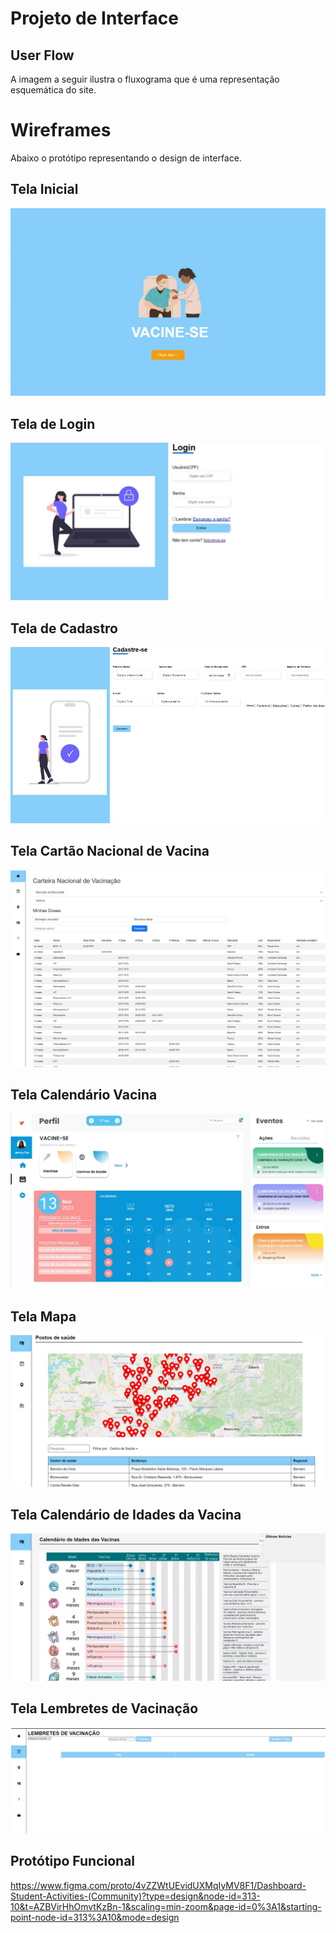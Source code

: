 # Projeto de Interface

## User Flow

A imagem a seguir ilustra o fluxograma que é uma representação esquemática do site.

# Wireframes
Abaixo o protótipo representando o design de interface.

## Tela Inicial

![UserFlow](images/telainicial.png)

## Tela de Login

![UserFlow](images/telalogin.png)

## Tela de Cadastro

![UserFlow](images/telacadastro.png)

## Tela Cartão Nacional de Vacina

![UserFlow](images/carteiravacinacao.png)

## Tela Calendário Vacina

![UserFlow](images/TelaVacina.png)

## Tela Mapa

![UserFlow](images/postosdesaude.png)

## Tela Calendário de Idades da Vacina

![UserFlow](images/calendarioidades.png)

## Tela Lembretes de Vacinação

![UserFlow](images/lembretesvacinacao.png)

## Protótipo Funcional

https://www.figma.com/proto/4vZZWtUEvidUXMqIyMV8F1/Dashboard-Student-Activities-(Community)?type=design&node-id=313-10&t=AZBVirHhOmvtKzBn-1&scaling=min-zoom&page-id=0%3A1&starting-point-node-id=313%3A10&mode=design
